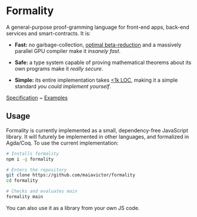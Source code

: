 # Formality

A general-purpose proof-gramming language for front-end apps, back-end services and smart-contracts. It is:

- **Fast:** no garbage-collection, [optimal beta-reduction](https://medium.com/@maiavictor/solving-the-mystery-behind-abstract-algorithms-magical-optimizations-144225164b07) and a massively parallel GPU compiler make it *insanely fast*.

- **Safe:** a type system capable of proving mathematical theorems about its own programs make it *really secure*.

- **Simple:** its entire implementation takes [<1k LOC](javascript/formality.js), making it a simple standard *you could implement yourself*.

[Specification](spec.md) ~ [Examples](stdlib.fm)

## Usage
<a name="usage"/>

Formality is currently implemented as a small, dependency-free JavaScript library. It will futurely be implemented in other languages, and formalized in Agda/Coq. To use the current implementation:

```bash
# Installs formality
npm i -g formality

# Enters the repository
git clone https://github.com/maiavictor/formality
cd formality

# Checks and evaluates main
formality main
```

You can also use it as a library from your own JS code.
